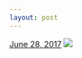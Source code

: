 ```yaml
---
layout: post
---
```


<p>
  <time><a href="/656">June 28, 2017</a></time>
  <a href="/656"><img src="{{ site.assets_url }}/656-640.jpg" srcset="{{ site.assets_url }}/656-320.jpg 320w, {{ site.assets_url }}/656-640.jpg 640w, {{ site.assets_url }}/656-960.jpg 960w, {{ site.assets_url }}/656-1280.jpg 1280w" sizes="(min-width: 700px) 50vw, calc(100vw - 2rem)" /></a>
</p>
